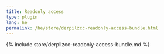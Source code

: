 ```yaml
---
title: Readonly access
type: plugin
lang: he
permalink: /he/store/derpilzcc-readonly-access-bundle.html
---
```


{% include store/derpilzcc-readonly-access-bundle.md %}
